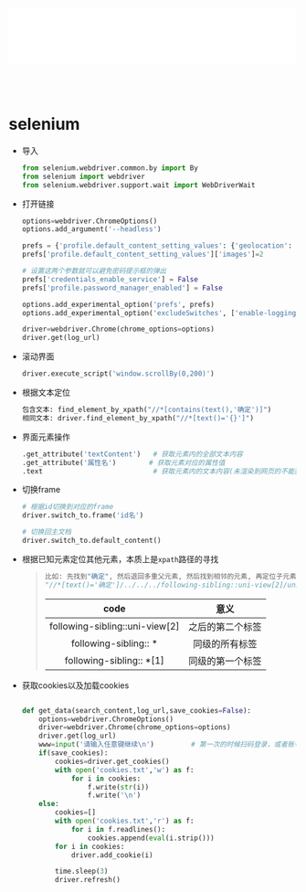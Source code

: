 
<iframe id='head' align="center" width="100%" height="100" src="python_show.html"  frameborder="no" border="0" marginwidth="0" marginheight="px" scrolling="no" ></iframe>

<style>
    .iframe{margin:0 auto;}
</style>
<script src="https://code.jquery.com/jquery-3.1.1.min.js"></script>
<script>
    var oDiv = document.getElementById('head');
    oDiv.style.position = 'fixed'; oDiv.style.top = '0px'; oDiv.style.left = '0px'; oDiv.style.backgroundColor = 'rgba(255,255,255,0)';
    document.querySelector("body > div > h1 > a").innerHTML=''
    document.title="python/selenium";

</script>

<br><br>
<!-- ___________________________________________ -->
<!-- ___________________________________________ -->

# selenium


* 导入
    ```python
    from selenium.webdriver.common.by import By
    from selenium import webdriver
    from selenium.webdriver.support.wait import WebDriverWait
    ```

* 打开链接
    ```python
    options=webdriver.ChromeOptions()
    options.add_argument('--headless')                                      # 浏览器隐藏

    prefs = {'profile.default_content_setting_values': {'geolocation': 1}}  # 允许定位
    prefs['profile.default_content_setting_values']['images']=2             # 设置无图模式
  
    # 设置这两个参数就可以避免密码提示框的弹出
    prefs['credentials_enable_service'] = False
    prefs['profile.password_manager_enabled'] = False

    options.add_experimental_option('prefs', prefs)
    options.add_experimental_option('excludeSwitches', ['enable-logging'])  # cmd隐藏各种监听信息

    driver=webdriver.Chrome(chrome_options=options)
    driver.get(log_url)
    ```



* 滚动界面
    ```python
    driver.execute_script('window.scrollBy(0,200)')
    ```

* 根据文本定位
    ```python
    包含文本: find_element_by_xpath("//*[contains(text(),'确定')]")
    相同文本: driver.find_element_by_xpath("//*[text()='{}']")
    ```

* 界面元素操作
    ```python
    .get_attribute('textContent')   # 获取元素内的全部文本内容
    .get_attribute('属性名')        # 获取元素对应的属性值
    .text                           # 获取元素内的文本内容(未渲染到网页的不能获取)
    ```


* 切换frame
    ```python
    # 根据id切换到对应的frame
    driver.switch_to.frame('id名')

    # 切换回主文档
    driver.switch_to.default_content()
    ```


* 根据已知元素定位其他元素，本质上是`xpath`路径的寻找
    >  ```python
    > 比如: 先找到"确定", 然后退回多重父元素, 然后找到相邻的元素, 再定位子元素
    > "//*[text()='确定']/../../../following-sibling::uni-view[2]/uni-view/uni-view[2]/uni-text/span"
    > ```
    >
    >   |  code   | 意义  |
    >   |  :--:  | :--: |
    >   | following-sibling::uni-view[2]  | 之后的第二个标签 |
    >   | following-sibling:: *  | 同级的所有标签 |
    >   | following-sibling:: *[1] | 同级的第一个标签 |

* 获取cookies以及加载cookies
    ```python

    def get_data(search_content,log_url,save_cookies=False):
        options=webdriver.ChromeOptions()
        driver=webdriver.Chrome(chrome_options=options)
        driver.get(log_url)
        www=input('请输入任意键继续\n')         # 第一次的时候扫码登录，或者账号登录，然后继续
        if(save_cookies):
            cookies=driver.get_cookies()
            with open('cookies.txt','w') as f:
                for i in cookies:
                    f.write(str(i))
                    f.write('\n')
        else:
            cookies=[]
            with open('cookies.txt','r') as f:
                for i in f.readlines():
                    cookies.append(eval(i.strip()))
            for i in cookies:
                driver.add_cookie(i)

            time.sleep(3)
            driver.refresh()
    ```
